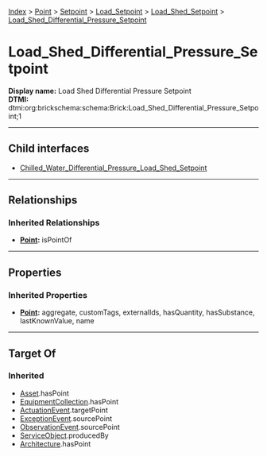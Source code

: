 [Index](../../../../../Index.md) > [Point](../../../../Point.md) > [Setpoint](../../../Setpoint.md) > [Load_Setpoint](../../Load_Setpoint.md) > [Load_Shed_Setpoint](../Load_Shed_Setpoint.md) > [Load_Shed_Differential_Pressure_Setpoint](#)
# Load_Shed_Differential_Pressure_Setpoint

**Display name:** Load Shed Differential Pressure Setpoint<br />
**DTMI:** dtmi:org:brickschema:schema:Brick:Load_Shed_Differential_Pressure_Setpoint;1

---

## Child interfaces
* [Chilled_Water_Differential_Pressure_Load_Shed_Setpoint](../../../Differential_Setpoint/Differential_Pressure_Setpoint/Water_Differential_Pressure_Setpoint/Chilled_Water_Differential_Pressure_Setpoint/Chilled_Water_Differential_Pressure_Load_Shed_Setpoint.md)

---

## Relationships

### Inherited Relationships
* **[Point](../../../../Point.md):** isPointOf

---

## Properties

### Inherited Properties
* **[Point](../../../../Point.md):** aggregate, customTags, externalIds, hasQuantity, hasSubstance, lastKnownValue, name

---

## Target Of
### Inherited
* [Asset](../../../../../Asset/Asset.md).hasPoint
* [EquipmentCollection](../../../../../Collection/EquipmentCollection.md).hasPoint
* [ActuationEvent](../../../../../Event/PointEvent/ActuationEvent.md).targetPoint
* [ExceptionEvent](../../../../../Event/PointEvent/ExceptionEvent.md).sourcePoint
* [ObservationEvent](../../../../../Event/PointEvent/ObservationEvent.md).sourcePoint
* [ServiceObject](../../../../../Information/ServiceObject/ServiceObject.md).producedBy
* [Architecture](../../../../../Space/Architecture/Architecture.md).hasPoint
